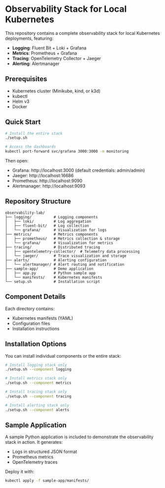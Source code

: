 # Observability Stack for Local Kubernetes

This repository contains a complete observability stack for local Kubernetes deployments, featuring:

- **Logging**: Fluent Bit + Loki + Grafana
- **Metrics**: Prometheus + Grafana
- **Tracing**: OpenTelemetry Collector + Jaeger
- **Alerting**: Alertmanager

## Prerequisites

- Kubernetes cluster (Minikube, kind, or k3d)
- kubectl
- Helm v3
- Docker

## Quick Start

```bash
# Install the entire stack
./setup.sh

# Access the dashboards
kubectl port-forward svc/grafana 3000:3000 -n monitoring
```

Then open:
- Grafana: http://localhost:3000 (default credentials: admin/admin)
- Jaeger: http://localhost:16686
- Prometheus: http://localhost:9090
- Alertmanager: http://localhost:9093

## Repository Structure

```
observability-lab/
├── logging/          # Logging components
│   ├── loki/         # Log aggregation
│   ├── fluent-bit/   # Log collection
│   └── grafana/      # Visualization for logs
├── metrics/          # Metrics components
│   ├── prometheus/   # Metrics collection & storage
│   └── grafana/      # Visualization for metrics
├── tracing/          # Distributed tracing
│   ├── opentelemetry-collector/  # Telemetry data processing
│   └── jaeger/       # Trace visualization and storage
├── alerts/           # Alerting configuration
│   └── alertmanager/ # Alert routing and notification
├── sample-app/       # Demo application
│   ├── app.py        # Python sample app
│   └── manifests/    # Kubernetes manifests
└── setup.sh          # Installation script
```

## Component Details

Each directory contains:
- Kubernetes manifests (YAML)
- Configuration files
- Installation instructions

## Installation Options

You can install individual components or the entire stack:

```bash
# Install logging stack only
./setup.sh --component logging

# Install metrics stack only
./setup.sh --component metrics

# Install tracing stack only
./setup.sh --component tracing

# Install alerting stack only
./setup.sh --component alerts
```

## Sample Application

A sample Python application is included to demonstrate the observability stack in action. It generates:

- Logs in structured JSON format
- Prometheus metrics
- OpenTelemetry traces

Deploy it with:

```bash
kubectl apply -f sample-app/manifests/
```
